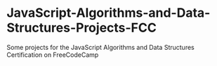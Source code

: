 # JavaScript-Algorithms-and-Data-Structures-Projects-FCC
Some projects for the JavaScript Algorithms and Data Structures Certification on FreeCodeCamp
